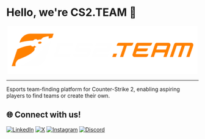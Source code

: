 # Hello, we're CS2.TEAM 👋

<div align="center">
  <img src="cs2team.png" alt="CS2.TEAM" width="500">
</div>

---

Esports team-finding platform for Counter-Strike 2, enabling aspiring players to find teams or create their own.

## 🌐 Connect with us!

[![LinkedIn](https://custom-icon-badges.demolab.com/badge/LinkedIn-0A66C2?logo=linkedin-white&logoColor=fff)](https://linkedin.com/company/CS2TEAM)
[![X](https://img.shields.io/badge/@CS2TEAM-%23000000.svg?logo=X&logoColor=white)](https://x.com/CS2TEAM/)
[![Instagram](https://img.shields.io/badge/Instagram-%23E4405F.svg?logo=Instagram&logoColor=white)](https://instagram.com/CS2TEAM)
[![Discord](https://img.shields.io/badge/Discord-%235865F2.svg?&logo=discord&logoColor=white)](https://discord.com/invite/XfZHVfPr9C)

